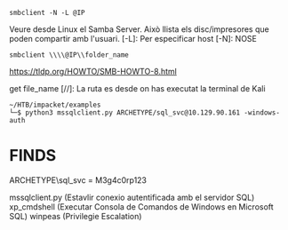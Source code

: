 ```
smbclient -N -L @IP
```
Veure desde Linux el Samba Server.
Això llista els disc/impresores que poden compartir amb l'usuari.
[-L]: Per especificar host
[-N]: NOSE

```
smbclient \\\\@IP\\folder_name
```

https://tldp.org/HOWTO/SMB-HOWTO-8.html

get file_name
[//]: La ruta es desde on has executat la terminal de Kali

```
~/HTB/impacket/examples
└─$ python3 mssqlclient.py ARCHETYPE/sql_svc@10.129.90.161 -windows-auth
```







# FINDS
ARCHETYPE\sql_svc = M3g4c0rp123

mssqlclient.py (Estavlir conexio autentificada amb el servidor SQL)
xp_cmdshell (Executar Consola de Comandos de Windows en Microsoft SQL)
winpeas (Privilegie Escalation)








